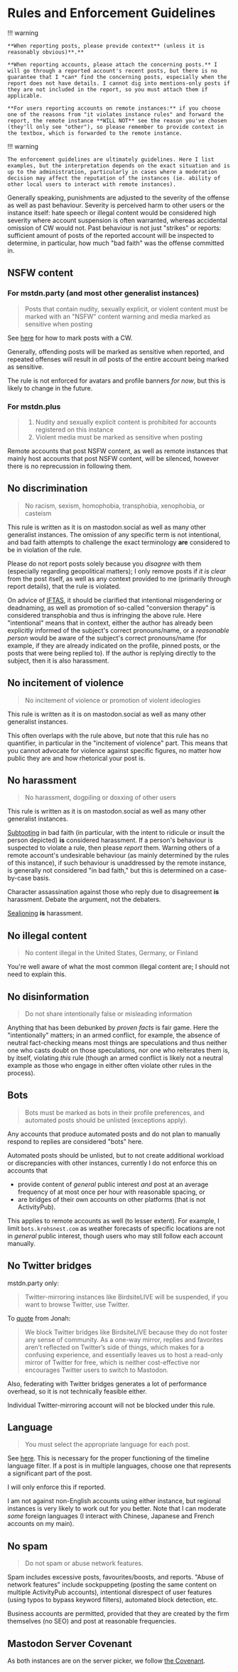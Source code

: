 # Rules and Enforcement Guidelines

!!! warning

    **When reporting posts, please provide context** (unless it is reasonably obvious)**.**
    
    **When reporting accounts, please attach the concerning posts.** I will go through a reported account's recent posts, but there is no guarantee that I *can* find the concerning posts, especially when the report does not have details. I cannot dig into mentions-only posts if they are not included in the report, so you must attach them if applicable.

    **For users reporting accounts on remote instances:** if you choose one of the reasons from "it violates instance rules" and forward the report, the remote instance **WILL NOT** see the reason you've chosen (they'll only see "other"), so please remember to provide context in the textbox, which is forwarded to the remote instance.


!!! warning

    The enforcement guidelines are ultimately guidelines. Here I list examples, but the interpretation depends on the exact situation and is up to the administration, particularly in cases where a moderation decision may affect the reputation of the instances (ie. ability of other local users to interact with remote instances).

Generally speaking, punishments are adjusted to the severity of the offense as well as past behaviour. Severity is perceived harm to other users or the instance itself: hate speech or illegal content would be considered high severity where account suspension is often warranted, whereas accidental omission of CW would not. Past behaviour is not just "strikes" or reports: sufficient amount of posts of the reported account will be inspected to determine, in particular, how much "bad faith" was the offense committed in.

## NSFW content

### For mstdn.party (and most other generalist instances)

> Posts that contain nudity, sexually explicit, or violent content must be marked with an "NSFW" content warning and media marked as sensitive when posting

See [here](https://fedi.tips/how-to-use-content-warnings-cws-on-mastodon-and-the-fediverse/) for how to mark posts with a CW.

Generally, offending posts will be marked as sensitive when reported, and repeated offenses will result in *all* posts of the entire account being marked as sensitive.

The rule is not enforced for avatars and profile banners *for now*, but this is likely to change in the future.

### For mstdn.plus

> 1. Nudity and sexually explicit content is prohibited for accounts registered on this instance
> 2. Violent media must be marked as sensitive when posting

Remote accounts that post NSFW content, as well as remote instances that mainly host accounts that post NSFW content, will be silenced, however there is no reprecussion in following them.

## No discrimination

> No racism, sexism, homophobia, transphobia, xenophobia, or casteism

This rule is written as it is on mastodon.social as well as many other generalist instances. The omission of any specific term is not intentional, and bad faith attempts to challenge the exact terminology **are** considered to be in violation of the rule.

Please do not report posts solely because you *disagree* with them (especially regarding geopolitical matters); I only remove posts if *it is clear* from the post itself, as well as any context provided to me (primarily through report details), that the rule is violated.

On advice of [IFTAS](https://about.iftas.org/2024/01/30/targeted-misgendering-and-deadnaming-in-the-fediverse/), it should be clarified that intentional misgendering or deadnaming, as well as promotion of so-called "conversion therapy" is considered transphobia and thus is infringing the above rule. Here "intentional" means that in context, either the author has already been explicitly informed of the subject's correct pronouns/name, or a *reasonable person* would be aware of the subject's correct pronouns/name (for example, if they are already indicated on the profile, pinned posts, or the posts that were being replied to). If the author is replying directly to the subject, then it is also harassment. 

## No incitement of violence

> No incitement of violence or promotion of violent ideologies

This rule is written as it is on mastodon.social as well as many other generalist instances.

This often overlaps with the rule above, but note that this rule has no quantifier, in particular in the "incitement of violence" part. This means that you cannot advocate for violence against specific figures, no matter how public they are and how rhetorical your post is.

## No harassment

> No harassment, dogpiling or doxxing of other users

This rule is written as it is on mastodon.social as well as many other generalist instances.

[Subtooting](https://www.urbandictionary.com/define.php?term=subtoot) in bad faith (in particular, with the intent to ridicule or insult the person depicted) **is** considered harassment. If a person's behaviour is suspected to violate a rule, then please *report* them. Warning others of a remote account's undesirable behaviour (as mainly determined by the rules of this instance), if such behaviour is unaddressed by the remote instance, is generally not considered "in bad faith," but this is determined on a case-by-case basis.

Character assassination against those who reply due to disagreement **is** harassment. Debate the argument, not the debaters.

[Sealioning](https://en.wikipedia.org/wiki/Sealioning) **is** harassment.

## No illegal content

> No content illegal in the United States, Germany, or Finland 

You're well aware of what the most common illegal content are; I should not need to explain this.

## No disinformation

> Do not share intentionally false or misleading information

Anything that has been debunked by *proven facts* is fair game. Here the "intentionally" matters; in an armed conflict, for example, the absence of neutral fact-checking means most things are speculations and thus neither one who casts doubt on those speculations, nor one who reiterates them is, by itself, violating *this* rule (though an armed conflict is likely not a neutral example as those who engage in either often violate other rules in the process).

## Bots

> Bots must be marked as bots in their profile preferences, and automated posts should be unlisted (exceptions apply).

Any accounts that produce automated posts and do not plan to manually respond to replies are considered "bots" here.

Automated posts should be unlisted, but to not create additional workload or discrepancies with other instances, currently I do not enforce this on accounts that

* provide content of *general* public interest *and* post at an average frequency of at most once per hour with reasonable spacing, or
* are bridges of their own accounts on other platforms (that is not ActivityPub).

This applies to remote accounts as well (to lesser extent). For example, I limit `bots.krohsnest.com` as weather forecasts of specific locations are not in *general* public interest, though users who may still follow each account manually.

## No Twitter bridges

mstdn.party only:

> Twitter-mirroring instances like BirdsiteLIVE will be suspended, if you want to browse Twitter, use Twitter.

To [quote](https://fediverse.neat.pub/2023/07/10/threads/) from Jonah:

> We block Twitter bridges like BirdsiteLIVE because they do not foster any sense of community. As a one-way mirror, replies and favorites aren’t reflected on Twitter’s side of things, which makes for a confusing experience, and essentially leaves us to host a read-only mirror of Twitter for free, which is neither cost-effective nor encourages Twitter users to switch to Mastodon.

Also, federating with Twitter bridges generates a lot of performance overhead, so it is not technically feasible either.

Individual Twitter-mirroring account will not be blocked under this rule.

## Language

> You must select the appropriate language for each post.

See [here](https://fedi.tips/setting-your-language-preferences-on-mastodon-and-filtering-out-posts-in-other-languages/). This is necessary for the proper functioning of the timeline language filter. If a post is in multiple languages, choose one that represents a significant part of the post.

I will only enforce this if reported.

I am not against non-English accounts using either instance, but regional instances is very likely to work out for you better. Note that I can moderate *some* foreign languages (I interact with Chinese, Japanese and French accounts on my main).

## No spam

> Do not spam or abuse network features.

Spam includes excessive posts, favourites/boosts, and reports. "Abuse of network features" include sockpuppeting (posting the same content on multiple ActivityPub accounts), intentional disrespect of user features (using typos to bypass keyword filters), automated block detection, etc.

Business accounts are permitted, provided that they are created by the firm themselves (no SEO) and post at reasonable frequencies.

## Mastodon Server Covenant

As both instances are on the server picker, we follow [the Covenant](https://joinmastodon.org/covenant).
